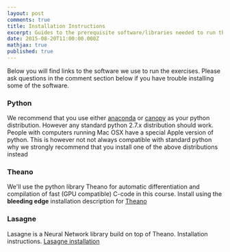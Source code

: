 ```yaml
---
layout: post
comments: true
title: Installation Instructions
excerpt: Guides to the prerequisite software/libraries needed to run the exercises
date: 2015-08-20T11:00:00.000Z
mathjax: true
published: true
---
```



Below you will find links to the software we use to run the exercises. Please ask questions in the comment section below if you have trouble installing some of the software.

### Python
We recommend that you use either [anaconda](http://continuum.io/downloads) or [canopy](https://store.enthought.com/downloads/) as your python distribution. However any standard python 2.7.x distribution should work. People with computers running Mac OSX have a special Apple version of python. This is however not not always compatible with standard python why we strongly recommend that you install one of the above distributions instead

### Theano
We'll use the python library Theano for automatic differentiation and compilation of fast (GPU compatible) C-code in this course. Install using the **bleeding edge** installation description for [Theano](http://deeplearning.net/software/theano/install.html#bleeding-edge-install-instructions)

### Lasagne
Lasagne is a Neural Network library build on top of Theano. Installation instructions. [Lasagne installation](http://lasagne.readthedocs.org/en/latest/user/installation.html)


